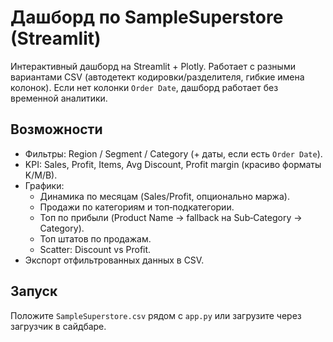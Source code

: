 # Дашборд по SampleSuperstore (Streamlit)

Интерактивный дашборд на Streamlit + Plotly. Работает с разными вариантами CSV (автодетект кодировки/разделителя, гибкие имена колонок).
Если нет колонки `Order Date`, дашборд работает без временной аналитики.

## Возможности
- Фильтры: Region / Segment / Category (+ даты, если есть `Order Date`).
- KPI: Sales, Profit, Items, Avg Discount, Profit margin (красиво форматы K/M/B).
- Графики:
  - Динамика по месяцам (Sales/Profit, опционально маржа).
  - Продажи по категориям и топ‑подкатегории.
  - Топ по прибыли (Product Name → fallback на Sub‑Category → Category).
  - Топ штатов по продажам.
  - Scatter: Discount vs Profit.
- Экспорт отфильтрованных данных в CSV.

## Запуск
Положите `SampleSuperstore.csv` рядом с `app.py` или загрузите через загрузчик в сайдбаре.

